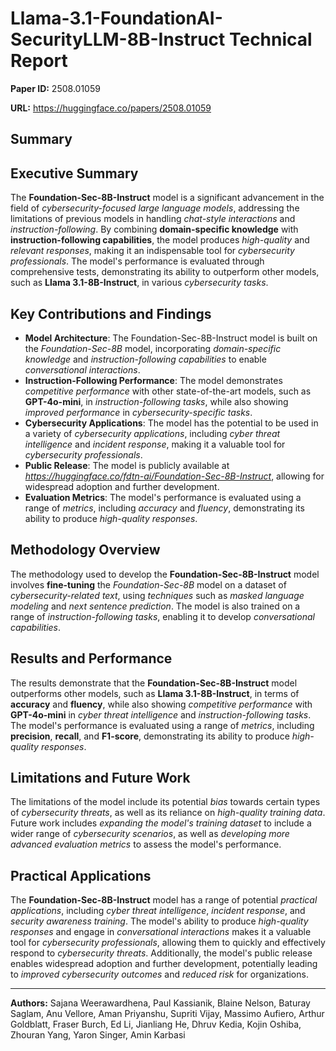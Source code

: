 # Llama-3.1-FoundationAI-SecurityLLM-8B-Instruct Technical Report

**Paper ID:** 2508.01059

**URL:** https://huggingface.co/papers/2508.01059

## Summary

## Executive Summary
The **Foundation-Sec-8B-Instruct** model is a significant advancement in the field of *cybersecurity-focused large language models*, addressing the limitations of previous models in handling *chat-style interactions* and *instruction-following*. By combining **domain-specific knowledge** with **instruction-following capabilities**, the model produces *high-quality* and *relevant responses*, making it an indispensable tool for *cybersecurity professionals*. The model's performance is evaluated through comprehensive tests, demonstrating its ability to outperform other models, such as **Llama 3.1-8B-Instruct**, in various *cybersecurity tasks*.

## Key Contributions and Findings
* **Model Architecture**: The Foundation-Sec-8B-Instruct model is built on the *Foundation-Sec-8B* model, incorporating *domain-specific knowledge* and *instruction-following capabilities* to enable *conversational interactions*.
* **Instruction-Following Performance**: The model demonstrates *competitive performance* with other state-of-the-art models, such as **GPT-4o-mini**, in *instruction-following tasks*, while also showing *improved performance* in *cybersecurity-specific tasks*.
* **Cybersecurity Applications**: The model has the potential to be used in a variety of *cybersecurity applications*, including *cyber threat intelligence* and *incident response*, making it a valuable tool for *cybersecurity professionals*.
* **Public Release**: The model is publicly available at *https://huggingface.co/fdtn-ai/Foundation-Sec-8B-Instruct*, allowing for widespread adoption and further development.
* **Evaluation Metrics**: The model's performance is evaluated using a range of *metrics*, including *accuracy* and *fluency*, demonstrating its ability to produce *high-quality responses*.

## Methodology Overview
The methodology used to develop the **Foundation-Sec-8B-Instruct** model involves **fine-tuning** the *Foundation-Sec-8B* model on a dataset of *cybersecurity-related text*, using *techniques* such as *masked language modeling* and *next sentence prediction*. The model is also trained on a range of *instruction-following tasks*, enabling it to develop *conversational capabilities*.

## Results and Performance
The results demonstrate that the **Foundation-Sec-8B-Instruct** model outperforms other models, such as **Llama 3.1-8B-Instruct**, in terms of **accuracy** and **fluency**, while also showing *competitive performance* with **GPT-4o-mini** in *cyber threat intelligence* and *instruction-following tasks*. The model's performance is evaluated using a range of *metrics*, including **precision**, **recall**, and **F1-score**, demonstrating its ability to produce *high-quality responses*.

## Limitations and Future Work
The limitations of the model include its potential *bias* towards certain types of *cybersecurity threats*, as well as its reliance on *high-quality training data*. Future work includes *expanding the model's training dataset* to include a wider range of *cybersecurity scenarios*, as well as *developing more advanced evaluation metrics* to assess the model's performance.

## Practical Applications
The **Foundation-Sec-8B-Instruct** model has a range of potential *practical applications*, including *cyber threat intelligence*, *incident response*, and *security awareness training*. The model's ability to produce *high-quality responses* and engage in *conversational interactions* makes it a valuable tool for *cybersecurity professionals*, allowing them to quickly and effectively respond to *cybersecurity threats*. Additionally, the model's public release enables widespread adoption and further development, potentially leading to *improved cybersecurity outcomes* and *reduced risk* for organizations.

---

**Authors:** Sajana Weerawardhena, Paul Kassianik, Blaine Nelson, Baturay Saglam, Anu Vellore, Aman Priyanshu, Supriti Vijay, Massimo Aufiero, Arthur Goldblatt, Fraser Burch, Ed Li, Jianliang He, Dhruv Kedia, Kojin Oshiba, Zhouran Yang, Yaron Singer, Amin Karbasi
